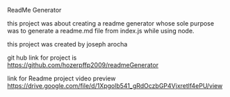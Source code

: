 ReadMe Generator

this project was about creating a readme generator whose sole purpose was to 
generate a readme.md file from index.js while using node. 

this project was created by joseph arocha

git hub link for project is https://github.com/hozerpffp2009/readmeGenerator

link for Readme project video preview https://drive.google.com/file/d/1Xpgolb541_gRdOczbGP4Vjxretlf4ePU/view
